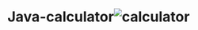# Java-calculator![calculator](https://user-images.githubusercontent.com/73290243/155880642-62ceada9-d451-4819-b463-83415cbb1194.PNG)
